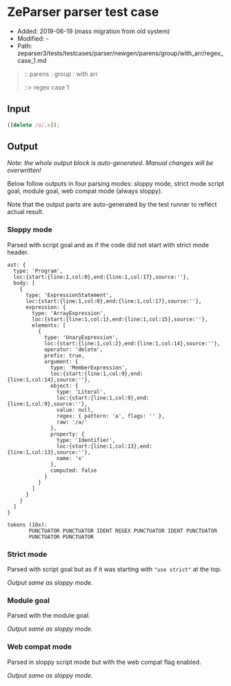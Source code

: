 # ZeParser parser test case

- Added: 2019-06-19 (mass migration from old system)
- Modified: -
- Path: zeparser3/tests/testcases/parser/newgen/parens/group/with_arr/regex_case_1.md

> :: parens : group : with arr
>
> ::> regex case 1

## Input

`````js
([delete /a/.x]);
`````

## Output

_Note: the whole output block is auto-generated. Manual changes will be overwritten!_

Below follow outputs in four parsing modes: sloppy mode, strict mode script goal, module goal, web compat mode (always sloppy).

Note that the output parts are auto-generated by the test runner to reflect actual result.

### Sloppy mode

Parsed with script goal and as if the code did not start with strict mode header.

`````
ast: {
  type: 'Program',
  loc:{start:{line:1,col:0},end:{line:1,col:17},source:''},
  body: [
    {
      type: 'ExpressionStatement',
      loc:{start:{line:1,col:0},end:{line:1,col:17},source:''},
      expression: {
        type: 'ArrayExpression',
        loc:{start:{line:1,col:1},end:{line:1,col:15},source:''},
        elements: [
          {
            type: 'UnaryExpression',
            loc:{start:{line:1,col:2},end:{line:1,col:14},source:''},
            operator: 'delete',
            prefix: true,
            argument: {
              type: 'MemberExpression',
              loc:{start:{line:1,col:9},end:{line:1,col:14},source:''},
              object: {
                type: 'Literal',
                loc:{start:{line:1,col:9},end:{line:1,col:9},source:''},
                value: null,
                regex: { pattern: 'a', flags: '' },
                raw: '/a/'
              },
              property: {
                type: 'Identifier',
                loc:{start:{line:1,col:13},end:{line:1,col:13},source:''},
                name: 'x'
              },
              computed: false
            }
          }
        ]
      }
    }
  ]
}

tokens (10x):
       PUNCTUATOR PUNCTUATOR IDENT REGEX PUNCTUATOR IDENT PUNCTUATOR
       PUNCTUATOR PUNCTUATOR
`````

### Strict mode

Parsed with script goal but as if it was starting with `"use strict"` at the top.

_Output same as sloppy mode._

### Module goal

Parsed with the module goal.

_Output same as sloppy mode._

### Web compat mode

Parsed in sloppy script mode but with the web compat flag enabled.

_Output same as sloppy mode._
